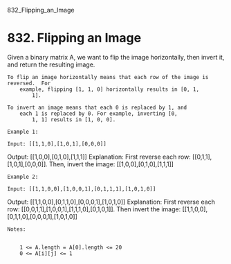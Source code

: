 832_Flipping_an_Image
# 832. Flipping an Image

Given a binary matrix A, we want to flip the image horizontally, then invert it,
        and return the resulting image.

    To flip an image horizontally means that each row of the image is reversed.  For
        example, flipping [1, 1, 0] horizontally results in [0, 1,
            1].

    To invert an image means that each 0 is replaced by 1, and
        each 1 is replaced by 0. For example, inverting [0,
            1, 1] results in [1, 0, 0].

    Example 1:

    Input: [[1,1,0],[1,0,1],[0,0,0]]
Output: [[1,0,0],[0,1,0],[1,1,1]]
Explanation: First reverse each row: [[0,1,1],[1,0,1],[0,0,0]].
Then, invert the image: [[1,0,0],[0,1,0],[1,1,1]]

    Example 2:

    Input: [[1,1,0,0],[1,0,0,1],[0,1,1,1],[1,0,1,0]]
Output: [[1,1,0,0],[0,1,1,0],[0,0,0,1],[1,0,1,0]]
Explanation: First reverse each row: [[0,0,1,1],[1,0,0,1],[1,1,1,0],[0,1,0,1]].
Then invert the image: [[1,1,0,0],[0,1,1,0],[0,0,0,1],[1,0,1,0]]

    Notes:

    
        1 <= A.length = A[0].length <= 20
        0 <= A[i][j] <= 1